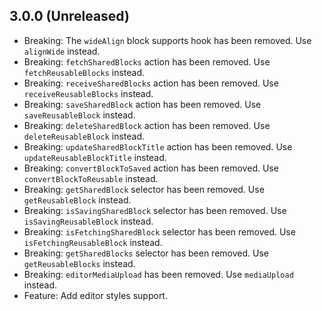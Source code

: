 ## 3.0.0 (Unreleased)

- Breaking: The `wideAlign` block supports hook has been removed. Use `alignWide` instead.
- Breaking: `fetchSharedBlocks` action has been removed. Use `fetchReusableBlocks` instead.
- Breaking: `receiveSharedBlocks` action has been removed. Use `receiveReusableBlocks` instead.
- Breaking: `saveSharedBlock` action has been removed. Use `saveReusableBlock` instead.
- Breaking: `deleteSharedBlock` action has been removed. Use `deleteReusableBlock` instead.
- Breaking: `updateSharedBlockTitle` action has been removed. Use `updateReusableBlockTitle` instead.
- Breaking: `convertBlockToSaved` action has been removed. Use `convertBlockToReusable` instead.
- Breaking: `getSharedBlock` selector has been removed. Use `getReusableBlock` instead.
- Breaking: `isSavingSharedBlock` selector has been removed. Use `isSavingReusableBlock` instead.
- Breaking: `isFetchingSharedBlock` selector has been removed. Use `isFetchingReusableBlock` instead.
- Breaking: `getSharedBlocks` selector has been removed. Use `getReusableBlocks` instead.
- Breaking: `editorMediaUpload` has been removed. Use `mediaUpload` instead.
- Feature: Add editor styles support.
